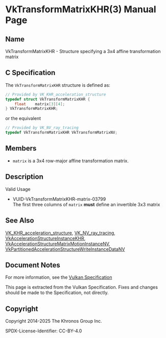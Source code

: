 # VkTransformMatrixKHR(3) Manual Page

## Name

VkTransformMatrixKHR - Structure specifying a 3x4 affine transformation matrix



## [](#_c_specification)C Specification

The `VkTransformMatrixKHR` structure is defined as:

```c++
// Provided by VK_KHR_acceleration_structure
typedef struct VkTransformMatrixKHR {
    float    matrix[3][4];
} VkTransformMatrixKHR;
```

or the equivalent

```c++
// Provided by VK_NV_ray_tracing
typedef VkTransformMatrixKHR VkTransformMatrixNV;
```

## [](#_members)Members

- `matrix` is a 3x4 row-major affine transformation matrix.

## [](#_description)Description

Valid Usage

- [](#VUID-VkTransformMatrixKHR-matrix-03799)VUID-VkTransformMatrixKHR-matrix-03799  
  The first three columns of `matrix` **must** define an invertible 3x3 matrix

## [](#_see_also)See Also

[VK\_KHR\_acceleration\_structure](https://registry.khronos.org/vulkan/specs/latest/man/html/VK_KHR_acceleration_structure.html), [VK\_NV\_ray\_tracing](https://registry.khronos.org/vulkan/specs/latest/man/html/VK_NV_ray_tracing.html), [VkAccelerationStructureInstanceKHR](https://registry.khronos.org/vulkan/specs/latest/man/html/VkAccelerationStructureInstanceKHR.html), [VkAccelerationStructureMatrixMotionInstanceNV](https://registry.khronos.org/vulkan/specs/latest/man/html/VkAccelerationStructureMatrixMotionInstanceNV.html), [VkPartitionedAccelerationStructureWriteInstanceDataNV](https://registry.khronos.org/vulkan/specs/latest/man/html/VkPartitionedAccelerationStructureWriteInstanceDataNV.html)

## [](#_document_notes)Document Notes

For more information, see the [Vulkan Specification](https://registry.khronos.org/vulkan/specs/latest/html/vkspec.html#VkTransformMatrixKHR)

This page is extracted from the Vulkan Specification. Fixes and changes should be made to the Specification, not directly.

## [](#_copyright)Copyright

Copyright 2014-2025 The Khronos Group Inc.

SPDX-License-Identifier: CC-BY-4.0